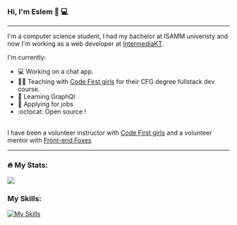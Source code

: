 ### Hi, I'm Eslem 👋 💻

<hr>
I'm a computer science student, I had my bachelor at ISAMM univeristy and now I'm working as a web developer at <a href="https://intermediakt.org/"> IntermediaKT</a>.

I'm currently:

- 💻 Working on a chat app.
- :woman_teacher: Teaching with  <a href='https://codefirstgirls.com/'> Code First girls</a> for their CFG degree fullstack dev course.
- 📝 Learning GraphQl
- :briefcase: Applying for jobs
- :octocat: Open source !
<br>
I have been a volunteer instructor with <a href='https://codefirstgirls.com/'> Code First girls</a> and a volunteer mentor with  <a href="https://frontendfoxes.school/ourschool">Front-end Foxes </a>
<hr>

### :fire: My Stats:
<a href="https://github.com/anuraghazra/github-readme-stats">
  <img align="center" src="https://github-readme-stats.vercel.app/api?username=EslemOuederni&theme=dark&show_icons=true&hide_border=true"/>
</a>
<br>

### My Skills:
[![My Skills](https://skillicons.dev/icons?i=html,css,js,tailwindcss,react,nodejs,express,java,symfony,mongodb,mysql,git,github,vercel,vscode,figma&theme=dark)](https://skillicons.dev)
